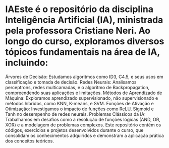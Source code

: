 # IAEste é o repositório da disciplina Inteligência Artificial (IA), ministrada pela professora Cristiane Neri. Ao longo do curso, exploramos diversos tópicos fundamentais na área de IA, incluindo:

Árvores de Decisão: Estudamos algoritmos como ID3, C4.5, e seus usos em classificação e tomada de decisão.
Redes Neurais: Analisamos perceptrons, redes multicamadas, e o algoritmo de Backpropagation, compreendendo suas aplicações e limitações.
Métodos de Aprendizado de Máquina: Exploramos aprendizado supervisionado, não supervisionado e métodos híbridos, como KNN, K-means, e SVM.
Funções de Ativação e Otimização: Investigamos o impacto de funções como ReLU, Sigmoid e Tanh no desempenho de redes neurais.
Problemas Clássicos da IA: Trabalhamos em desafios como a resolução de funções lógicas (AND, OR, XOR) e a modelagem de problemas complexos.
Este repositório contém os códigos, exercícios e projetos desenvolvidos durante o curso, que consolidam os conhecimentos adquiridos e demonstram a aplicação prática dos conceitos teóricos.